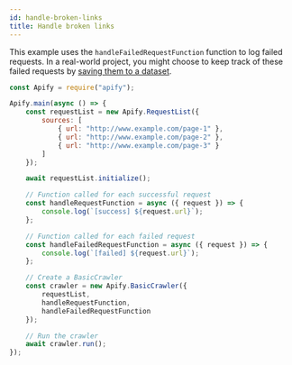```yaml
---
id: handle-broken-links
title: Handle broken links
---
```


This example uses the `handleFailedRequestFunction` function to log failed requests. In a real-world project, you might choose to keep track of these failed requests by [saving them to a dataset](add-data-dataset).

```javascript {1,3-5}
const Apify = require("apify");

Apify.main(async () => {
    const requestList = new Apify.RequestList({
        sources: [
            { url: "http://www.example.com/page-1" },
            { url: "http://www.example.com/page-2" },
            { url: "http://www.example.com/page-3" }
        ]
    });

    await requestList.initialize();

    // Function called for each successful request
    const handleRequestFunction = async ({ request }) => {
        console.log(`[success] ${request.url}`);
    };

    // Function called for each failed request
    const handleFailedRequestFunction = async ({ request }) => {
        console.log(`[failed] ${request.url}`);
    };

    // Create a BasicCrawler
    const crawler = new Apify.BasicCrawler({
        requestList,
        handleRequestFunction,
        handleFailedRequestFunction
    });

    // Run the crawler
    await crawler.run();
});
```
